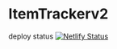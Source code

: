 # ItemTrackerv2
deploy status
[![Netlify Status](https://api.netlify.com/api/v1/badges/62431b1f-cd9c-454e-81f6-e9e11ca7ea6a/deploy-status)](https://app.netlify.com/sites/alexle99-itemtrackerv2/deploys)
